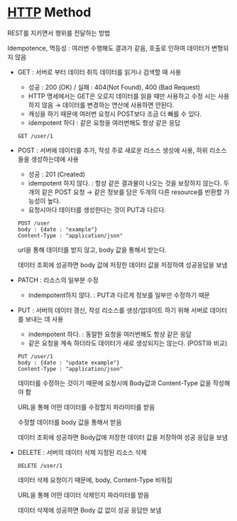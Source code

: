 # [HTTP](ComputerScience/ComputerNetwork/HTTP.md) Method

REST를 지키면서 행위를 전달하는 방법

Idempotence, 멱등성 : 여러번 수행해도 결과가 같음, 호출로 인하여 데이터가 변형되지 않음

-   GET : 서버로 부터 데이터 취득 데이터를 읽거나 검색할 때 사용
    
    -   성공 : 200 (OK) / 실패 : 404(Not Found), 400 (Bad Request)
    -   HTTP 명세에서는 GET은 오로지 데이터를 읽을 때만 사용하고 수정 시는 사용하지 않음 → 데이터를 변경하는 연산에 사용하면 안된다.
    -   캐싱을 하기 때문에 여러번 요청시 POST보다 조금 더 빠를 수 있다.
    -   idempotent 하다 : 같은 요청을 여러번해도 항상 같은 응답
    
    ```
    GET /user/1
    ```
    
-   POST : 서버에 데이터를 추가, 작성 주로 새로운 리소스 생성에 사용, 하위 리소스들을 생성하는데에 사용
    
    -   성공 : 201 (Created)
    -   idempotent 하지 않다. : 항상 같은 결과물이 나오는 것을 보장하지 않는다. 두 개의 같은 POST 요청 → 같은 정보를 담은 두개의 다른 resource를 반환할 가능성이 높다.
    -   요청시마다 데이터를 생성한다는 것이 PUT과 다르다.
    
    ```
    POST /user
    body : {date : "example"}
    Content-Type : "application/json"
    ```
    
    url을 통해 데이터를 받지 않고, body 값을 통해서 받는다.
    
    데이터 조회에 성공하면 body 값에 저장한 데이터 값을 저장하여 성공응답을 보냄
    
-   PATCH : 리소스의 일부분 수정
    
    -   indempotent하지 않다. : PUT과 다르게 정보를 일부만 수정하기 때문
-   PUT : 서버의 데이터 갱신, 작성 리소스를 생성/업데이트 하기 위해 서버로 데이터를 보내는 데 사용
    
    -   indempotent 하다. : 동알한 요청을 여러번해도 항상 같은 응답
    -   같은 요청을 계속 하더라도 데이터가 새로 생성되지는 않는다. (POST와 비교)
    
    ```
    PUT /user/1
    body : {date : "update example"}
    Content-Type : "application/json"
    ```
    
    데이터를 수정하는 것이기 때문에 요청시에 Body값과 Content-Type 값을 작성해야 함
    
    URL을 통해 어떤 데이터를 수정할지 파라미터를 받음
    
    수정할 데이터를 body 값을 통해서 받음
    
    데이터 조회에 성공하면 Body값에 저장한 데이터 값을 저장하여 성공 응답을 보냄
    
-   DELETE : 서버의 데이터 삭제 지정된 리소스 삭제
    
    ```
    DELETE /user/1
    ```
    
    데이터 삭제 요청이기 때문에, body, Content-Type 비워짐
    
    URL을 통해 어떤 데이터 삭제인지 파라미터를 받음
    
    데이터 삭제에 성공하면 Body 값 없이 성공 응답만 보냄